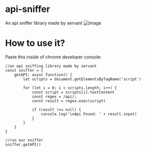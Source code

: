# api-sniffer
An api sniffer library made by servant
![image](https://user-images.githubusercontent.com/94388882/223440199-e648a7d9-391c-444e-9350-909b0f138a01.png)

# How to use it?

Paste this inside of chrome developer console:

```
//an api sniffing library made by servant
const sniffer = {
    getAPI: async function() {
        let scripts = document.getElementsByTagName('script')

        for (let i = 0; i < scripts.length; i++) {
            const script = scripts[i].textContent
            const regex = /api/;
            const result = regex.exec(script)

            if (result !== null) {
                console.log('\nApi Found: ' + result.input)
            }
        }
    }
}

//run our sniffer
sniffer.getAPI()
```
